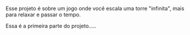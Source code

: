 Esse projeto é sobre um jogo onde você escala uma torre "infinita", mais para relaxar e passar o tempo.

Essa é a primeira parte do projeto.....